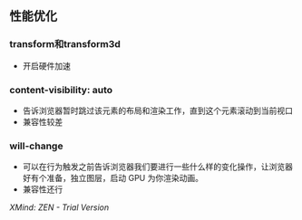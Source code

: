 ## 性能优化

### transform和transform3d

- 开启硬件加速

### content-visibility: auto

- 告诉浏览器暂时跳过该元素的布局和渲染工作，直到这个元素滚动到当前视口
- 兼容性较差

### will-change

- 可以在行为触发之前告诉浏览器我们要进行一些什么样的变化操作，让浏览器好有个准备，独立图层，启动 GPU 为你渲染动画。
- 兼容性还行

*XMind: ZEN - Trial Version*
